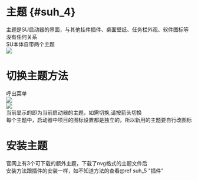 # 主题 {#suh_4}
主题是SU启动器的界面，与其他挂件插件、桌面壁纸、任务栏外观、软件图标等没有任何关系<br>
SU本体自带两个主题<br>
![](https://github.com/LiyroPen/SAO_Utils_help/tree/master/Images/4-1.jpg)
# 切换主题方法
呼出菜单<br>
![](https://github.com/LiyroPen/SAO_Utils_help/tree/master/Images/4-2.jpg)<br>
![](https://github.com/LiyroPen/SAO_Utils_help/tree/master/Images/4-3.jpg)<br>
当前显示的即为当前启动器的主题，如需切换,请按箭头切换<br>
每个主题中，启动器中项目的图标设置都是独立的，所以新用的主题要自行改图标
# 安装主题
官网上有3个可下载的额外主题，下载了nvg格式的主题文件后<br>
安装方法跟插件的安装一样，如不知道方法的查看@ref suh_5 "插件"<br>

